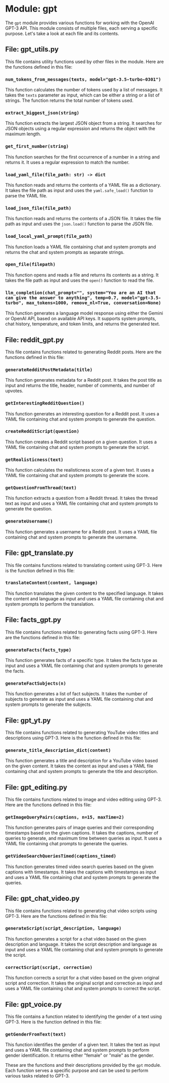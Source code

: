 # Module: gpt

The `gpt` module provides various functions for working with the OpenAI GPT-3 API. This module consists of multiple files, each serving a specific purpose. Let's take a look at each file and its contents.

## File: gpt_utils.py

This file contains utility functions used by other files in the module. Here are the functions defined in this file:

### `num_tokens_from_messages(texts, model="gpt-3.5-turbo-0301")`

This function calculates the number of tokens used by a list of messages. It takes the `texts` parameter as input, which can be either a string or a list of strings. The function returns the total number of tokens used.

### `extract_biggest_json(string)`

This function extracts the largest JSON object from a string. It searches for JSON objects using a regular expression and returns the object with the maximum length.

### `get_first_number(string)`

This function searches for the first occurrence of a number in a string and returns it. It uses a regular expression to match the number.

### `load_yaml_file(file_path: str) -> dict`

This function reads and returns the contents of a YAML file as a dictionary. It takes the file path as input and uses the `yaml.safe_load()` function to parse the YAML file.

### `load_json_file(file_path)`

This function reads and returns the contents of a JSON file. It takes the file path as input and uses the `json.load()` function to parse the JSON file.

### `load_local_yaml_prompt(file_path)`

This function loads a YAML file containing chat and system prompts and returns the chat and system prompts as separate strings.

### `open_file(filepath)`

This function opens and reads a file and returns its contents as a string. It takes the file path as input and uses the `open()` function to read the file.

### `llm_completion(chat_prompt="", system="You are an AI that can give the answer to anything", temp=0.7, model="gpt-3.5-turbo", max_tokens=1000, remove_nl=True, conversation=None)`

This function generates a language model response using either the Gemini or OpenAI API, based on available API keys. It supports system prompts, chat history, temperature, and token limits, and returns the generated text.

## File: reddit_gpt.py

This file contains functions related to generating Reddit posts. Here are the functions defined in this file:

### `generateRedditPostMetadata(title)`

This function generates metadata for a Reddit post. It takes the post title as input and returns the title, header, number of comments, and number of upvotes.

### `getInterestingRedditQuestion()`

This function generates an interesting question for a Reddit post. It uses a YAML file containing chat and system prompts to generate the question.

### `createRedditScript(question)`

This function creates a Reddit script based on a given question. It uses a YAML file containing chat and system prompts to generate the script.

### `getRealisticness(text)`

This function calculates the realisticness score of a given text. It uses a YAML file containing chat and system prompts to generate the score.

### `getQuestionFromThread(text)`

This function extracts a question from a Reddit thread. It takes the thread text as input and uses a YAML file containing chat and system prompts to generate the question.

### `generateUsername()`

This function generates a username for a Reddit post. It uses a YAML file containing chat and system prompts to generate the username.

## File: gpt_translate.py

This file contains functions related to translating content using GPT-3. Here is the function defined in this file:

### `translateContent(content, language)`

This function translates the given content to the specified language. It takes the content and language as input and uses a YAML file containing chat and system prompts to perform the translation.

## File: facts_gpt.py

This file contains functions related to generating facts using GPT-3. Here are the functions defined in this file:

### `generateFacts(facts_type)`

This function generates facts of a specific type. It takes the facts type as input and uses a YAML file containing chat and system prompts to generate the facts.

### `generateFactSubjects(n)`

This function generates a list of fact subjects. It takes the number of subjects to generate as input and uses a YAML file containing chat and system prompts to generate the subjects.

## File: gpt_yt.py

This file contains functions related to generating YouTube video titles and descriptions using GPT-3. Here is the function defined in this file:

### `generate_title_description_dict(content)`

This function generates a title and description for a YouTube video based on the given content. It takes the content as input and uses a YAML file containing chat and system prompts to generate the title and description.

## File: gpt_editing.py

This file contains functions related to image and video editing using GPT-3. Here are the functions defined in this file:

### `getImageQueryPairs(captions, n=15, maxTime=2)`

This function generates pairs of image queries and their corresponding timestamps based on the given captions. It takes the captions, number of queries to generate, and maximum time between queries as input. It uses a YAML file containing chat prompts to generate the queries.

### `getVideoSearchQueriesTimed(captions_timed)`

This function generates timed video search queries based on the given captions with timestamps. It takes the captions with timestamps as input and uses a YAML file containing chat and system prompts to generate the queries.

## File: gpt_chat_video.py

This file contains functions related to generating chat video scripts using GPT-3. Here are the functions defined in this file:

### `generateScript(script_description, language)`

This function generates a script for a chat video based on the given description and language. It takes the script description and language as input and uses a YAML file containing chat and system prompts to generate the script.

### `correctScript(script, correction)`

This function corrects a script for a chat video based on the given original script and correction. It takes the original script and correction as input and uses a YAML file containing chat and system prompts to correct the script.

## File: gpt_voice.py

This file contains a function related to identifying the gender of a text using GPT-3. Here is the function defined in this file:

### `getGenderFromText(text)`

This function identifies the gender of a given text. It takes the text as input and uses a YAML file containing chat and system prompts to perform gender identification. It returns either "female" or "male" as the gender.

These are the functions and their descriptions provided by the `gpt` module. Each function serves a specific purpose and can be used to perform various tasks related to GPT-3.